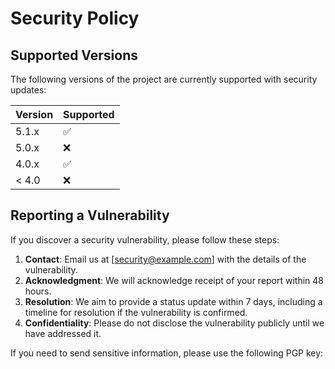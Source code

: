 # Security Policy

## Supported Versions

The following versions of the project are currently supported with security updates:

| Version | Supported          |
| ------- | ------------------ |
| 5.1.x   | :white_check_mark: |
| 5.0.x   | :x:                |
| 4.0.x   | :white_check_mark: |
| < 4.0   | :x:                |

## Reporting a Vulnerability

If you discover a security vulnerability, please follow these steps:

1. **Contact**: Email us at [security@example.com] with the details of the vulnerability.
2. **Acknowledgment**: We will acknowledge receipt of your report within 48 hours.
3. **Resolution**: We aim to provide a status update within 7 days, including a timeline for resolution if the vulnerability is confirmed.
4. **Confidentiality**: Please do not disclose the vulnerability publicly until we have addressed it.

If you need to send sensitive information, please use the following PGP key:
